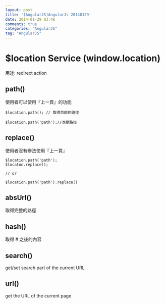 ```yaml
---
layout: post
title: '[AngularJS]AngularJs-20140129'
date: 2014-01-29 03:48
comments: true
categories: "AngularJS"
tag: "AngularJS"
---
```

# $location Service (window.location)
用途: redirect action

## path()
使用者可以使用『上一頁』的功能
```
$location.path(); // 取得目前的路徑

$location.path('path');//改變路徑
```

## replace()
使用者沒有辦法使用『上一頁』
```
$location.path('path');
$locaton.replace();
 
// or 
 
$location.path('path').replace()
```

## absUrl()
取得完整的路徑

## hash()
取得 # 之後的內容

## search()
get/set search part of the current URL

## url()
get the URL of the current page


